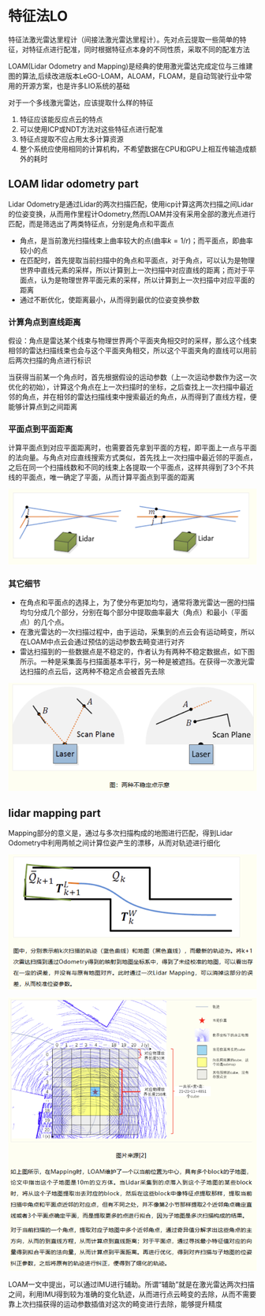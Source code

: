 
# 特征法LO

特征法激光雷达里程计（间接法激光雷达里程计）。先对点云提取一些简单的特征，对特征点进行配准，同时根据特征点本身的不同性质，采取不同的配准方法

LOAM(Lidar Odometry and Mapping)是经典的使用激光雷达完成定位与三维建图的算法,后续改进版本LeGO-LOAM，ALOAM，FLOAM，是自动驾驶行业中常用的开源方案，也是许多LIO系统的基础

对于一个多线激光雷达，应该提取什么样的特征

1. 特征应该能反应点云的特点
2. 可以使用ICP或NDT方法对这些特征点进行配准
3. 特征点提取不应占用太多计算资源
4. 整个系统应使用相同的计算机构，不希望数据在CPU和GPU上相互传输造成额外的耗时

## LOAM lidar odometry part

Lidar Odometry是通过Lidar的两次扫描匹配，使用icp计算这两次扫描之间Lidar的位姿变换，从而用作里程计Odometry,然而LOAM并没有采用全部的激光点进行匹配，而是筛选出了两类特征点，分别是角点和平面点

- 角点，是当前激光扫描线束上曲率较大的点(曲率$k=1/r$)；而平面点，即曲率较小的点
- 在匹配时，首先提取当前扫描中的角点和平面点，对于角点，可以认为是物理世界中直线元素的采样，所以计算到上一次扫描中对应直线的距离；而对于平面点，认为是物理世界平面元素的采样，所以计算到上一次扫描中对应平面的距离
- 通过不断优化，使距离最小，从而得到最优的位姿变换参数

### 计算角点到直线距离

假设：角点是雷达某个线束与物理世界两个平面夹角相交时的采样，那么这个线束相邻的雷达扫描线束也会与这个平面夹角相交，所以这个平面夹角的直线可以用前后两次扫描的角点进行标识

当获得当前某一个角点时，首先根据假设的运动参数（上一次运动参数作为这一次优化的初始），计算这个角点在上一次扫描时的坐标，之后查找上一次扫描中最近邻的角点，并在相邻的雷达扫描线束中搜索最近的角点，从而得到了直线方程，便能够计算点到之间距离

### 平面点到平面距离

计算平面点到对应平面距离时，也需要首先拿到平面的方程，即平面上一点与平面的法向量。与角点对应直线搜索方式类似，首先找上一次扫描中最近邻的平面点，之后在同一个扫描线数和不同的线束上各提取一个平面点，这样共得到了3个不共线的平面点，唯一确定了平面，从而计算平面点到平面的距离

![](./img/特征法LO/img_1.png)

### 其它细节

- 在角点和平面点的选择上，为了使分布更加均匀，通常将激光雷达一圈的扫描均匀分成几个部分，分别在每个部分中提取曲率最大（角点）和最小（平面点）的几个点。
- 在激光雷达的一次扫描过程中，由于运动，采集到的点云会有运动畸变，所以在LOAM中点云会通过预估的运动参数去畸变进行对齐
- 雷达扫描到的一些数据点是不稳定的，作者认为有两种不稳定数据点，如下图所示。一种是采集面与扫描面基本平行，另一种是被遮挡。在获得一次激光雷达扫描的点云后，这两种不稳定点会被首先去除

![](./img/特征法LO/img_2.png)

## lidar mapping part

Mapping部分的意义是，通过与多次扫描构成的地图进行匹配，得到Lidar Odometry中利用两帧之间计算位姿产生的漂移，从而对轨迹进行细化

![](./img/特征法LO/img_3.png)

![](./img/特征法LO/img_4.png)

LOAM一文中提出，可以通过IMU进行辅助。所谓“辅助”就是在激光雷达两次扫描之间，利用IMU得到较为准确的变化轨迹，从而进行点云畸变的去除，从而不需要靠上次扫描获得的运动参数插值对这次的畸变进行去除，能够提升精度
